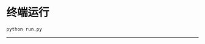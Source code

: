 # 终端运行

```shell
python run.py
```
***************************************************************************************************************************************************************************************************************************************************************************************************************************************************************************************************************************************************************************************************************************************************************************************************